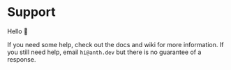 # Support

Hello 👋

If you need some help, check out the docs and wiki for more information. If you still need help, email `hi@anth.dev` but there is no guarantee of a response.
